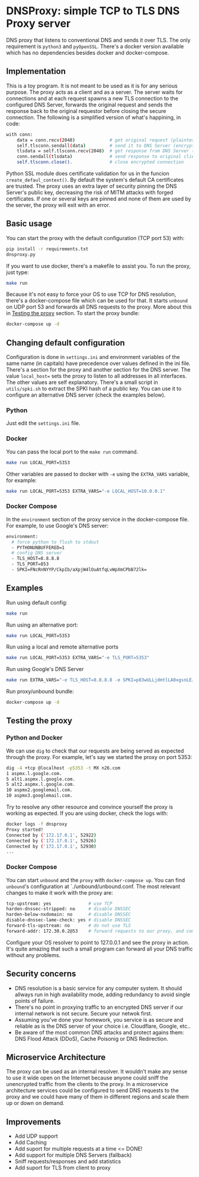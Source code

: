 # DNSProxy: simple TCP to TLS DNS Proxy server 
DNS proxy that listens to conventional DNS and sends it over TLS. The only requirement is `python3` and `pyOpenSSL`. There's a docker version available which has no dependencies besides docker and docker-compose.

## Implementation
This is a toy program. It is not meant to be used as it is for any serious purpose. The proxy acts as a client and as a server. The server waits for connections and at each request spawns a new TLS connection to the configured DNS Server, forwards the original request and sends the response back to the original requestor before closing the secure connection. The following is a simplified version of what's happining, in code:

```bash
with conn:
    data = conn.recv(2048)             # get original request (plaintext)
    self.tlsconn.sendall(data)         # send it to DNS Server (encrypted)
    tlsdata = self.tlsconn.recv(2048)  # get response from DNS Server (encrypted)
    conn.sendall(tlsdata)              # send response to original client (plaintext)
    self.tlsconn.close().              # close encrypted connection
```

Python SSL module does certificate validation for us in the funcion `create_defaul_context()`. By default the system's default CA certificates are trusted. The proxy uses an extra layer of security pinning the DNS Server's public key, decreasing the risk of MITM attacks with forged certificates. If one or several keys are pinned and none of them are used by the server, the proxy will exit with an error.

## Basic usage
You can start the proxy with the default configuration (TCP port 53) with:
```bash
pip install -r requirements.txt
dnsproxy.py
```

If you want to use docker, there's a makefile to assist you. To run the proxy, just type:
```bash
make run
```

Because it's not easy to force your OS to use TCP for DNS resolution, there's a docker-compose file which can be used for that. It starts `unbound` on UDP port 53 and forwards all DNS requests to the proxy. More about this in [Testing the proxy](#markdown-header-testing-the-proxy) section. To start the proxy bundle:
```bash
docker-compose up -d
```

## Changing default configuration
Configuration is done in `settings.ini` and environment variables of the same name (in capitals) have precedence over values defined in the ini file. There's a section for the proxy and another section for the DNS server. The value `local_host=` sets the proxy to listen to all addresses in all interfaces. The other values are self explanatory. There's a small script in `utils/spki.sh` to extract the SPKI hash of a public key. You can use it to configure an alternative DNS server (check the examples below).

### Python
Just edit the `settings.ini` file.

### Docker
You can pass the local port to the `make run` command.
```bash
make run LOCAL_PORT=5353
```

Other variables are passed to docker with `-e` using the `EXTRA_VARS` variable, for example:
```bash
make run LOCAL_PORT=5353 EXTRA_VARS="-e LOCAL_HOST=10.0.0.1"
```

### Docker Compose
In the `environment` section of the proxy service in the docker-compose file. For example, to use Google's DNS server:
```bash
environment:
  # force python to flush to stdout
  - PYTHONUNBUFFERED=1
  # config DNS server
  - TLS_HOST=8.8.8.8
  - TLS_PORT=853
  - SPKI=FNcRnNYYP/CkpIb/aXpjW4lOuAtfqLvWpXmCPbB72lk=
```

## Examples
Run using default config:
```bash
make run
```

Run using an alternative port:
```bash
make run LOCAL_PORT=5353
```

Run using a local and remote alternative ports
```bash
make run LOCAL_PORT=5353 EXTRA_VARS="-e TLS_PORT=5353"
```

Run using Google's DNS Server
```bash
make run EXTRA_VARS="-e TLS_HOST=8.8.8.8 -e SPKI=p83wULLjdmtlLA0xgsnLEJsbxPNY5JxiThviEON81z4="
```

Run proxy/unbound bundle:
```bash
docker-compose up -d
```

## Testing the proxy

### Python and Docker
We can use `dig` to check that our requests are being served as expected through the proxy. For example, let's say we started the proxy on port 5353:

```bash
dig -4 +tcp @localhost -p5353 -t MX n26.com
1 aspmx.l.google.com.
5 alt1.aspmx.l.google.com.
5 alt2.aspmx.l.google.com.
10 aspmx2.googlemail.com.
10 aspmx3.googlemail.com.

```
Try to resolve any other resource and convince yourself the proxy is working as expected. If you are using docker, check the logs with:
```bash
docker logs -f dnsproxy
Proxy started!
Connected by ('172.17.0.1', 52922)
Connected by ('172.17.0.1', 52926)
Connected by ('172.17.0.1', 52930)
...
```

### Docker Compose
You can start `unbound` and the `proxy` with `docker-compose up`. You can find `unbound`'s configuration at `./unbound/unbound.conf. The most relevant changes to make it work with the proxy are:
```bash
tcp-upstream: yes              # use TCP
harden-dnssec-stripped: no     # disable DNSSEC
harden-below-nxdomain: no      # disable DNSSEC
disable-dnssec-lame-check: yes # disable DNSSEC
forward-tls-upstream: no       # do not use TLS
forward-addr: 172.30.0.2@53    # forward requests to our proxy, and comment all other servers
```

Configure your OS resolver to point to 127.0.0.1 and see the proxy in action. It's quite amazing that such a small program can forward all your DNS traffic without any problems.

## Security concerns
- DNS resolution is a basic service for any computer system. It should allways run in high availability mode, adding redundancy to avoid single points of failure.
- There's no point in proxying traffic to an encrypted DNS server if our internal network is not secure. Secure your netwok first.
- Assuming you've done your homework, you service is as secure and reliable as is the DNS server of your choice i.e. Cloudflare, Google, etc..
- Be aware of the most common DNS attacks and protect agains them: DNS Flood Attack (DDoS), Cache Poisonig or DNS Redirection.

## Microservice Architecture
The proxy can be used as an internal resolver. It wouldn't make any sense to use it wide open on the Internet because anyone could sniff the unencrypted traffic from the clients to the proxy. In a microservice architecture services could be configured to send DNS requests to the proxy and we could have many of them in different regions and scale them up or down on demand.

## Improvements
- Add UDP support
- Add Caching
- Add suport for multiple requests at a time <= DONE!
- Add support for multiple DNS Servers (fallback)
- Sniff requests/responses and add statistics
- Add suport for TLS from client to proxy
